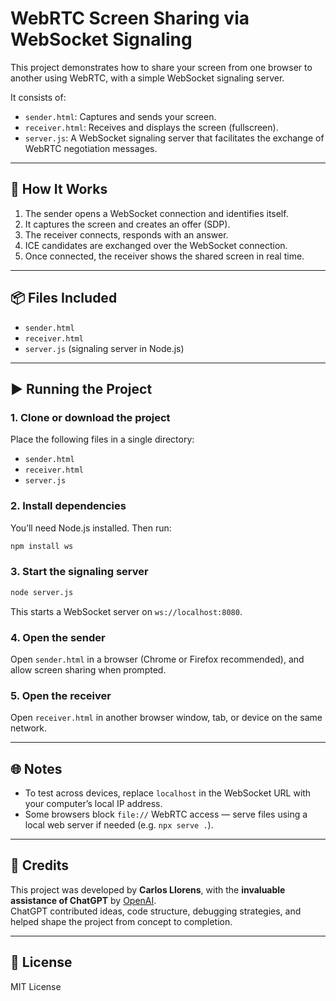 # WebRTC Screen Sharing via WebSocket Signaling

This project demonstrates how to share your screen from one browser to another using WebRTC, with a simple WebSocket signaling server.

It consists of:

- `sender.html`: Captures and sends your screen.
- `receiver.html`: Receives and displays the screen (fullscreen).
- `server.js`: A WebSocket signaling server that facilitates the exchange of WebRTC negotiation messages.

---

## 🔧 How It Works

1. The sender opens a WebSocket connection and identifies itself.
2. It captures the screen and creates an offer (SDP).
3. The receiver connects, responds with an answer.
4. ICE candidates are exchanged over the WebSocket connection.
5. Once connected, the receiver shows the shared screen in real time.

---

## 📦 Files Included

- `sender.html`
- `receiver.html`
- `server.js` (signaling server in Node.js)

---

## ▶️ Running the Project

### 1. Clone or download the project

Place the following files in a single directory:

- `sender.html`
- `receiver.html`
- `server.js`

### 2. Install dependencies

You’ll need Node.js installed. Then run:

```bash
npm install ws
```

### 3. Start the signaling server

```bash
node server.js
```

This starts a WebSocket server on `ws://localhost:8080`.

### 4. Open the sender

Open `sender.html` in a browser (Chrome or Firefox recommended), and allow screen sharing when prompted.

### 5. Open the receiver

Open `receiver.html` in another browser window, tab, or device on the same network.

---

## 🌐 Notes

- To test across devices, replace `localhost` in the WebSocket URL with your computer’s local IP address.
- Some browsers block `file://` WebRTC access — serve files using a local web server if needed (e.g. `npx serve .`).

---

## 👤 Credits

This project was developed by **Carlos Llorens**, with the **invaluable assistance of ChatGPT** by [OpenAI](https://openai.com).  
ChatGPT contributed ideas, code structure, debugging strategies, and helped shape the project from concept to completion.

---

## 📝 License

MIT License
